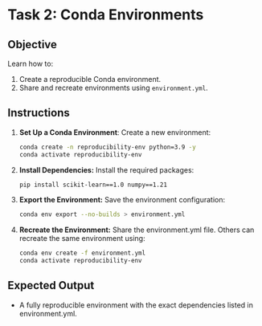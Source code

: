 # **Task 2: Conda Environments**

## **Objective**

Learn how to:

1. Create a reproducible Conda environment.
2. Share and recreate environments using `environment.yml`.

## **Instructions**

1. **Set Up a Conda Environment**:
   Create a new environment:

   ```bash
   conda create -n reproducibility-env python=3.9 -y
   conda activate reproducibility-env
   ```

2. **Install Dependencies:**
    Install the required packages:

    ```bash
    pip install scikit-learn==1.0 numpy==1.21
    ```

3. **Export the Environment:**
    Save the environment configuration:

    ```bash
    conda env export --no-builds > environment.yml
    ```

4. **Recreate the Environment:**
    Share the environment.yml file. Others can recreate the same environment using:

    ```bash
    conda env create -f environment.yml
    conda activate reproducibility-env
    ```

## **Expected Output**

* A fully reproducible environment with the exact dependencies listed in environment.yml.
